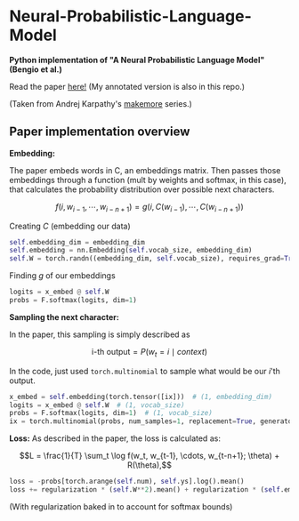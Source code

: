 # Neural-Probabilistic-Language-Model
**Python implementation of "A Neural Probabilistic Language Model" (Bengio et al.)**

Read the paper [here!](https://www.jmlr.org/papers/volume3/bengio03a/bengio03a.pdf) (My annotated version
is also in this repo.)

(Taken from Andrej Karpathy's [makemore](https://karpathy.ai/zero-to-hero.html) series.)


## Paper implementation overview

**Embedding:**

The paper embeds words in C, an embeddings matrix. Then passes those embeddings through a function
(mult by weights and softmax, in this case), that calculates the probability distribution over possible
next characters.

$$f(i, w_{i-1}, \cdots, w_{i-n+1}) = g(i, C(w_{i-1}), \cdots, C(w_{i-n+1}))$$

Creating $C$ (embedding our data)
```Python
self.embedding_dim = embedding_dim
self.embedding = nn.Embedding(self.vocab_size, embedding_dim)
self.W = torch.randn((embedding_dim, self.vocab_size), requires_grad=True)
```

Finding $g$ of our embeddings
```Python
logits = x_embed @ self.W
probs = F.softmax(logits, dim=1)
```

**Sampling the next character:**

In the paper, this sampling is simply described as

$$\text{i-th output} = P(w_t = i \mid \textit{context})$$

In the code, just used `torch.multinomial` to sample what would be our $i$'th output.

```Python
x_embed = self.embedding(torch.tensor([ix]))  # (1, embedding_dim)
logits = x_embed @ self.W  # (1, vocab_size)
probs = F.softmax(logits, dim=1)  # (1, vocab_size)
ix = torch.multinomial(probs, num_samples=1, replacement=True, generator=g).item()
```

**Loss:**
As described in the paper, the loss is calculated as:

$$L = \frac{1}{T} \sum_t \log f(w_t, w_{t-1}, \cdots, w_{t-n+1}; \theta) + R(\theta),$$

```Python
loss = -probs[torch.arange(self.num), self.ys].log().mean()
loss += regularization * (self.W**2).mean() + regularization * (self.embedding.weight**2).mean()
```
(With regularization baked in to account for softmax bounds)
